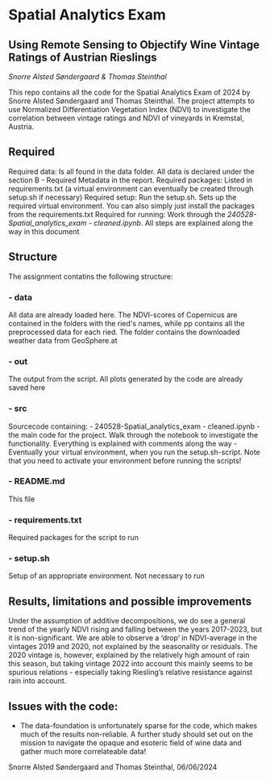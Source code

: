 # Spatial Analytics Exam
## Using Remote Sensing to Objectify Wine Vintage Ratings of Austrian Rieslings

*Snorre Alsted Søndergaard & Thomas Steinthal*

This repo contains all the code for the Spatial Analytics Exam of 2024 by Snorre Alsted Søndergaard and Thomas Steinthal. The project attempts to use Normalized Differentiation Vegetation Index (NDVI) to investigate the correlation between vintage ratings and NDVI of vineyards in Kremstal, Austria. 

## Required
Required data: Is all found in the data folder. All data is declared under the section B - Required Metadata in the report. 
Required packages: Listed in requirements.txt (a virtual environment can eventually be created through setup.sh if necessary)
Required setup: Run the setup.sh. Sets up the required virtual environment. You can also simply just install the packages from the requirements.txt
Required for running: Work through the *240528-Spatial_analytics_exam - cleaned.ipynb*. All steps are explained along the way in this document

## Structure
The assignment contatins the following structure:
### - data 
All data are already loaded here. The NDVI-scores of Copernicus are contained in the folders with the ried's names, while pp contains all the preprocessed data for each ried. The folder contains the downloaded weather data from GeoSphere.at
### - out 
The output from the script. All plots generated by the code are already saved here
### - src
Sourcecode containing:
    - 240528-Spatial_analytics_exam - cleaned.ipynb - the main code for the project. Walk through the notebook to investigate the functionality. Everything is explained with comments along the way
    - Eventually your virtual environment, when you run the setup.sh-script. Note that you need to activate your environment before running the scripts! 
### - README.md 
This file
### - requirements.txt
Required packages for the script to run
### - setup.sh
Setup of an appropriate environment. Not necessary to run

## Results, limitations and possible improvements
Under the assumption of additive decompositions, we do see a general trend of the yearly NDVI rising and falling between the years 2017-2023, but it is non-significant. We are able to observe a ‘drop’ in NDVI-average in the vintages 2019 and 2020, not explained by the seasonality or residuals. The 2020 vintage is, however, explained by the relatively high amount of rain this season, but taking vintage 2022 into account this mainly seems to be spurious relations - especially taking Riesling’s relative resistance against rain into account.  


## Issues with the code:
- The data-foundation is unfortunately sparse for the code, which makes much of the results non-reliable. A further study should set out on the mission to navigate the opaque and esoteric field of wine data and gather much more correlateable data! 

Snorre Alsted Søndergaard and Thomas Steinthal, 06/06/2024